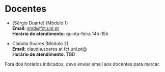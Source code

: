# Docentes
  
* [Sérgio Duarte] (Módulo 1)<br />
  **Email:** smd@fct.unl.pt<br />
  **Horário de atendimento**: quinta-feira 14h-15h

* Claúdia Soares (Módulo 2)<br />
  **Email:** claudia.soares at fct.unl.pt@<br />
  **Horário de atendimento**: TBD

Fora dos horários indicados, deve enviar email aos docentes para marcar.

